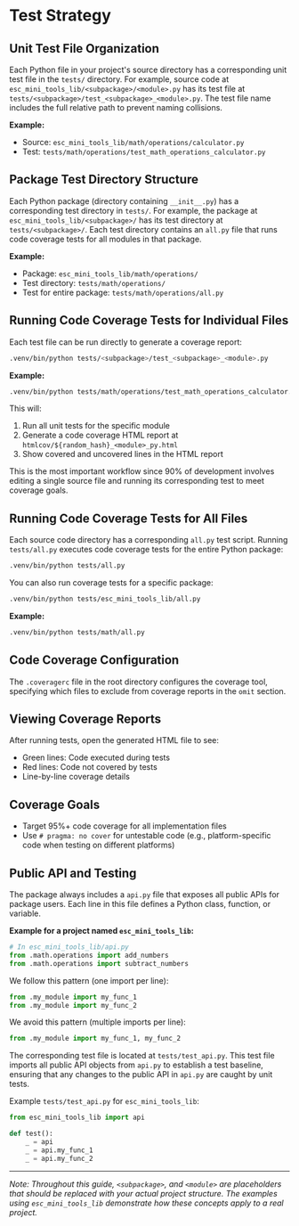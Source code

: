 # Test Strategy

## Unit Test File Organization

Each Python file in your project's source directory has a corresponding unit test file in the `tests/` directory. For example, source code at `esc_mini_tools_lib/<subpackage>/<module>.py` has its test file at `tests/<subpackage>/test_<subpackage>_<module>.py`. The test file name includes the full relative path to prevent naming collisions.

**Example:**

- Source: `esc_mini_tools_lib/math/operations/calculator.py`
- Test: `tests/math/operations/test_math_operations_calculator.py`

## Package Test Directory Structure

Each Python package (directory containing `__init__.py`) has a corresponding test directory in `tests/`. For example, the package at `esc_mini_tools_lib/<subpackage>/` has its test directory at `tests/<subpackage>/`. Each test directory contains an `all.py` file that runs code coverage tests for all modules in that package.

**Example:**

- Package: `esc_mini_tools_lib/math/operations/`
- Test directory: `tests/math/operations/`
- Test for entire package: `tests/math/operations/all.py`

## Running Code Coverage Tests for Individual Files

Each test file can be run directly to generate a coverage report:

```bash
.venv/bin/python tests/<subpackage>/test_<subpackage>_<module>.py
```

**Example:**
```bash
.venv/bin/python tests/math/operations/test_math_operations_calculator.py
```

This will:

1. Run all unit tests for the specific module
2. Generate a code coverage HTML report at `htmlcov/${random_hash}_<module>_py.html`
3. Show covered and uncovered lines in the HTML report

This is the most important workflow since 90% of development involves editing a single source file and running its corresponding test to meet coverage goals.

## Running Code Coverage Tests for All Files

Each source code directory has a corresponding `all.py` test script. Running `tests/all.py` executes code coverage tests for the entire Python package:

```bash
.venv/bin/python tests/all.py
```

You can also run coverage tests for a specific package:

```bash
.venv/bin/python tests/esc_mini_tools_lib/all.py
```

**Example:**
```bash
.venv/bin/python tests/math/all.py
```

## Code Coverage Configuration

The `.coveragerc` file in the root directory configures the coverage tool, specifying which files to exclude from coverage reports in the `omit` section.

## Viewing Coverage Reports

After running tests, open the generated HTML file to see:

- Green lines: Code executed during tests
- Red lines: Code not covered by tests  
- Line-by-line coverage details

## Coverage Goals

- Target 95%+ code coverage for all implementation files
- Use `# pragma: no cover` for untestable code (e.g., platform-specific code when testing on different platforms)

## Public API and Testing

The package always includes a `api.py` file that exposes all public APIs for package users. Each line in this file defines a Python class, function, or variable.

**Example for a project named `esc_mini_tools_lib`:**
```python
# In esc_mini_tools_lib/api.py
from .math.operations import add_numbers
from .math.operations import subtract_numbers
```

We follow this pattern (one import per line):

```python
from .my_module import my_func_1
from .my_module import my_func_2
```

We avoid this pattern (multiple imports per line):

```python
from .my_module import my_func_1, my_func_2
```

The corresponding test file is located at `tests/test_api.py`. This test file imports all public API objects from `api.py` to establish a test baseline, ensuring that any changes to the public API in `api.py` are caught by unit tests.

Example `tests/test_api.py` for `esc_mini_tools_lib`:
```python
from esc_mini_tools_lib import api

def test():
    _ = api
    _ = api.my_func_1
    _ = api.my_func_2
```

---

*Note: Throughout this guide, `<subpackage>`, and `<module>` are placeholders that should be replaced with your actual project structure. The examples using `esc_mini_tools_lib` demonstrate how these concepts apply to a real project.*
